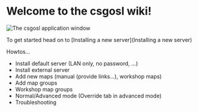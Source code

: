 # Welcome to the csgosl wiki!

![The csgosl application window](https://raw.githubusercontent.com/wiki/lenosisnickerboa/csgosl/pics/main.jpg)

To get started head on to [Installing a new server](Installing a new server)

Howtos...
* Install default server (LAN only, no password, ...)
* Install external server
* Add new maps (manual (provide links...), workshop maps)
* Add map groups
* Workshop map groups
* Normal/Advanced mode (Override tab in advanced mode)
* Troubleshooting
